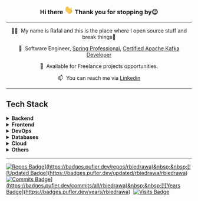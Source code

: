 <h3 style="border-bottom: none !important" align="center">Hi there <img src="https://raw.githubusercontent.com/rbiedrawa/rbiedrawa/main/img/hi.gif" width="24px"> Thank you for stopping by😊 </h3>

---
<div align="center">

👨‍💻&nbsp;&nbsp;My name is Rafal and this is the place where I open source stuff and break things🤣

💼&nbsp;&nbsp;Software Engineer, [Spring Professional](http://bcert.me/smrtknau), [Certified Apache Kafka Developer](https://www.credential.net/fce74b9e-cfea-435a-8218-38442fe89dec#gs.e0k8c6)

👀&nbsp;&nbsp;Available for Freelance projects opportunities.

📫&nbsp;&nbsp;You can reach me via [Linkedin](https://www.linkedin.com/in/rbiedrawa/)

</div>

---

<h2>Tech Stack</h2>

<details>
  <summary><b>Backend</b></summary>
  <br/>
  <p align="left"> 
<img src="https://img.shields.io/badge/Java%20-%23F7DF1E.svg?logo=java&logoColor=white&style=for-the-badge&color=E34F26" />&nbsp;&nbsp;
<img src="https://img.shields.io/badge/Spring Framework%20-%23F7DF1E.svg?logo=spring&logoColor=white&style=for-the-badge&color=5C9A37" />&nbsp;&nbsp;
<img src="https://img.shields.io/badge/Node.js%20-%23F7DF1E.svg?logo=node.js&logoColor=white&style=for-the-badge&color=6DB35A" />&nbsp;&nbsp;

<img src="https://img.shields.io/badge/Apache Kafka%20-%23F7DF1E.svg?logo=apache-kafka&logoColor=white&style=for-the-badge&color=000" />&nbsp;&nbsp;
<img src="https://img.shields.io/badge/Kafka Streams%20-%23F7DF1E.svg?logo=apache-kafka&logoColor=white&style=for-the-badge&color=midnightblue" />&nbsp;&nbsp;
<img src="https://img.shields.io/badge/Kafka Connect%20-%23F7DF1E.svg?logo=apache-kafka&logoColor=white&style=for-the-badge&color=steelblue" />&nbsp;&nbsp;
<img src="https://img.shields.io/badge/ksqlDB%20-%23F7DF1E.svg?logo=apache-kafka&logoColor=white&style=for-the-badge&color=7044A3" />&nbsp;&nbsp;

<img src="https://img.shields.io/badge/Spring Boot%20-%23F7DF1E.svg?logo=spring-boot&logoColor=white&style=for-the-badge&color=green" />&nbsp;&nbsp;
<img src="https://img.shields.io/badge/Spring Cloud%20-%23F7DF1E.svg?logo=spring&logoColor=white&style=for-the-badge&color=success" />&nbsp;&nbsp;
<img src="https://img.shields.io/badge/Spring Security%20-%23F7DF1E.svg?logo=spring-security&logoColor=white&style=for-the-badge&color=yellow" />&nbsp;&nbsp;
<img src="https://img.shields.io/badge/Spring Data%20-%23F7DF1E.svg?logo=spring&logoColor=white&style=for-the-badge&color=yellowgreen" />&nbsp;&nbsp;


<img src="https://img.shields.io/badge/JPA%20-%23F7DF1E.svg?logo=apache-kafka&logoColor=white&style=for-the-badge&color=blueviolet" />&nbsp;&nbsp;
<img src="https://img.shields.io/badge/Hibernate%20-%23F7DF1E.svg?logo=hibernate&logoColor=white&style=for-the-badge&color=grey" />&nbsp;&nbsp;
<img src="https://img.shields.io/badge/Apache Maven%20-%23F7DF1E.svg?logo=apachemaven&logoColor=white&style=for-the-badge&color=darkgoldenrod" />&nbsp;&nbsp;
<img src="https://img.shields.io/badge/Gradle%20-%23F7DF1E.svg?logo=gradle&logoColor=white&style=for-the-badge&color=darkred" />&nbsp;&nbsp;

<img src="https://img.shields.io/badge/JUnit5%20-%23F7DF1E.svg?logo=junit5&logoColor=white&style=for-the-badge&color=grey" />&nbsp;&nbsp;
<img src="https://img.shields.io/badge/Mockito%20-%23F7DF1E.svg?logo=junit5&logoColor=white&style=for-the-badge&color=orchid" />&nbsp;&nbsp;
<img src="https://img.shields.io/badge/Cucumber%20-%23F7DF1E.svg?logo=cucumber&logoColor=white&style=for-the-badge&color=forestgreen" />&nbsp;&nbsp;
    <img src="https://img.shields.io/badge/testcontainers%20-%23F7DF1E.svg?&style=for-the-badge&color=blue" />&nbsp;&nbsp;
    </p>
</details>


<details>
  <summary><b>Frontend</b></summary>
  <br/>
  <p align="left"> 
<img src="https://img.shields.io/badge/JavaScript%20-%23F7DF1E.svg?logo=javascript&logoColor=black&style=for-the-badge&color=F7DF1E" />&nbsp;&nbsp;
<img src="https://img.shields.io/badge/TypeScript%20-%23F7DF1E.svg?logo=typescript&logoColor=white&style=for-the-badge&color=3178C6" />&nbsp;&nbsp;

<img src="https://img.shields.io/badge/react%20-%23F7DF1E.svg?logo=react&logoColor=white&style=for-the-badge&color=darkblue" />&nbsp;&nbsp;
<img src="https://img.shields.io/badge/Redux%20-%23F7DF1E.svg?logo=redux&logoColor=white&style=for-the-badge&color=7857BC" />&nbsp;&nbsp;
<img src="https://img.shields.io/badge/Redux Saga%20-%23F7DF1E.svg?logo=reduxsaga&logoColor=white&style=for-the-badge&color=999999" />&nbsp;&nbsp;
    
<img src="https://img.shields.io/badge/jest%20-%23F7DF1E.svg?logo=jest&logoColor=white&style=for-the-badge&color=74C417" />&nbsp;&nbsp;
<img src="https://img.shields.io/badge/Cypress-17202C?style=for-the-badge&logo=cypress&logoColor=white" />&nbsp;&nbsp;
<img src="https://img.shields.io/badge/storybook-FF4785?style=for-the-badge&logo=storybook&logoColor=white" />&nbsp;&nbsp;


<img src="https://img.shields.io/badge/HTML5%20-%23F7DF1E.svg?logo=html5&logoColor=white&style=for-the-badge&color=E34F26" />&nbsp;&nbsp;
<img src="https://img.shields.io/badge/css3%20-%23F7DF1E.svg?logo=css3&logoColor=white&logoColor=white&style=for-the-badge&color=#1572B6" />&nbsp;&nbsp;
<img src="https://img.shields.io/badge/Sass%20-%23F7DF1E.svg?logo=sass&logoColor=white&style=for-the-badge&color=CD6799" />&nbsp;&nbsp;
<img src="https://img.shields.io/badge/Bootstrap%20-%23F7DF1E.svg?logo=bootstrap&logoColor=white&style=for-the-badge&color=7044A3" />&nbsp;&nbsp;


<img src="https://img.shields.io/badge/npm%20-%23F7DF1E.svg?logo=npm&logoColor=white&style=for-the-badge&color=darkred" />&nbsp;&nbsp;
<img src="https://img.shields.io/badge/Yarn%20-%23F7DF1E.svg?logo=yarn&logoColor=white&style=for-the-badge&color=2C8EBB" />&nbsp;&nbsp;
<img src="https://img.shields.io/badge/webpack%20-%23F7DF1E.svg?logo=webpack&logoColor=white&style=for-the-badge&color=8ED5FA" />&nbsp;&nbsp;
<img src="https://img.shields.io/badge/eslint%20-%23F7DF1E.svg?logo=eslint&logoColor=white&style=for-the-badge&color=8080F2" />&nbsp;&nbsp;
  </p>
</details>

<details>
  <summary><b>DevOps</b></summary>
  <br/>
  <p align="left"> 
<img src="https://img.shields.io/badge/Docker%20-%23F7DF1E.svg?logo=docker&logoColor=white&style=for-the-badge&color=2496ED" />&nbsp;&nbsp;
<img src="https://img.shields.io/badge/Docker compose%20-%23F7DF1E.svg?logo=docker&logoColor=white&style=for-the-badge&color=B4C3D2" />&nbsp;&nbsp;
<img src="https://img.shields.io/badge/Kubernetes%20-%23F7DF1E.svg?logo=kubernetes&logoColor=white&style=for-the-badge&color=7044A3" />&nbsp;&nbsp;

<img src="https://img.shields.io/badge/Terraform%20-%23F7DF1E.svg?logo=terraform&logoColor=white&style=for-the-badge&color=5C9A37" />&nbsp;&nbsp;
<img src="https://img.shields.io/badge/Jenkins%20-%23F7DF1E.svg?logo=jenkins&logoColor=white&style=for-the-badge&color=orange" />&nbsp;&nbsp;
  </p>
</details>


<details>
  <summary><b>Databases</b></summary>
  <br/>
  <p align="left"> 
<img src="https://img.shields.io/badge/PostgreSQL%20-%23F7DF1E.svg?logo=postgresql&logoColor=white&style=for-the-badge&color=darkblue" />&nbsp;&nbsp;
<img src="https://img.shields.io/badge/MySQL%20-%23F7DF1E.svg?logo=mysql&logoColor=white&style=for-the-badge&color=1E4C68" />&nbsp;&nbsp;
<img src="https://img.shields.io/badge/MongoDB%20-%23F7DF1E.svg?logo=mongodb&logoColor=white&style=for-the-badge&color=5C9A37" />&nbsp;&nbsp;
<img src="https://img.shields.io/badge/Redis%20-%23F7DF1E.svg?logo=redis&logoColor=white&style=for-the-badge&color=802221" />&nbsp;&nbsp;
<img src="https://img.shields.io/badge/Elasticsearch%20-%23F7DF1E.svg?logo=elasticsearch&logoColor=white&style=for-the-badge&color=darkgreen" />&nbsp;&nbsp;
<img src="https://img.shields.io/badge/Amazon DynamoDB%20-%23F7DF1E.svg?logo=amazondynamodb&logoColor=white&style=for-the-badge&color=grey" />&nbsp;&nbsp;
  </p>
</details>

<details>
  <summary><b>Cloud</b></summary>
  <br/>
  <p align="left"> 
<img src="https://img.shields.io/badge/AWS%20-%23F7DF1E.svg?logo=amazonaws&logoColor=white&style=for-the-badge&color=E34F26" />&nbsp;&nbsp;
<img src="https://img.shields.io/badge/Google Cloud Platform%20-%23F7DF1E.svg?logo=googlecloud&logoColor=white&style=for-the-badge&color=blue" />&nbsp;&nbsp;
<img src="https://img.shields.io/badge/Microsoft Azure%20-%23F7DF1E.svg?logo=microsoftazure&logoColor=white&style=for-the-badge&color=darkblue" />&nbsp;&nbsp;
  </p>
</details>

<details>
  <summary><b>Others</b></summary>
  <br/>
  <p align="left"> 
<img src="https://img.shields.io/badge/Prometheus%20-%23F7DF1E.svg?logo=prometheus&logoColor=white&style=for-the-badge&color=yellow" />&nbsp;&nbsp;
<img src="https://img.shields.io/badge/Logstash%20-%23F7DF1E.svg?logo=logstash&logoColor=white&style=for-the-badge&color=indigo" />&nbsp;&nbsp;
<img src="https://img.shields.io/badge/kibana%20-%23F7DF1E.svg?logo=kibana&logoColor=white&style=for-the-badge&color=grey" />&nbsp;&nbsp;
<img src="https://img.shields.io/badge/splunk%20-%23F7DF1E.svg?logo=splunk&logoColor=white&style=for-the-badge&color=darkgreen" />&nbsp;&nbsp;
<img src="https://img.shields.io/badge/RabbitMQ%20-%23F7DF1E.svg?logo=rabbitmq&logoColor=white&style=for-the-badge&color=darkred" />&nbsp;&nbsp;

<img src="https://img.shields.io/badge/GraphQL%20-%23F7DF1E.svg?logo=graphql&logoColor=white&style=for-the-badge&color=E535AB" />&nbsp;&nbsp;
<img src="https://img.shields.io/badge/OpenAPI%20-%23F7DF1E.svg?logo=openapiinitiative&logoColor=white&style=for-the-badge&color=darkblue" />&nbsp;&nbsp;
<img src="https://img.shields.io/badge/Swagger%20-%23F7DF1E.svg?logo=swagger&logoColor=white&style=for-the-badge&color=success" />&nbsp;&nbsp;
<img src="https://img.shields.io/badge/Git%20-%23F7DF1E.svg?logo=git&logoColor=white&style=for-the-badge&color=000" />&nbsp;&nbsp;
<img src="https://img.shields.io/badge/Git Hub%20-%23F7DF1E.svg?logo=github&logoColor=white&style=for-the-badge&color=lightblue" />&nbsp;&nbsp;
<img src="https://img.shields.io/badge/SonarQube%20-%23F7DF1E.svg?logo=sonarqube&logoColor=white&style=for-the-badge&color=coral" />&nbsp;&nbsp;

<img src="https://img.shields.io/badge/Clean Code%20-%23F7DF1E.svg?&style=for-the-badge&color=success" />&nbsp;&nbsp;
<img src="https://img.shields.io/badge/OOP%20-%23F7DF1E.svg?&style=for-the-badge&color=grey" />&nbsp;&nbsp;
<img src="https://img.shields.io/badge/AOP%20-%23F7DF1E.svg?&style=for-the-badge&color=darkred" />&nbsp;&nbsp;
<img src="https://img.shields.io/badge/BDD%20-%23F7DF1E.svg?&style=for-the-badge&color=darkblue" />&nbsp;&nbsp;
<img src="https://img.shields.io/badge/Event Streaming%20-%23F7DF1E.svg?&style=for-the-badge&color=yellow" />&nbsp;&nbsp;
<img src="https://img.shields.io/badge/Event Sourcing%20-%23F7DF1E.svg?&style=for-the-badge&color=blue" />&nbsp;&nbsp;

<img src="https://img.shields.io/badge/TDD%20-%23F7DF1E.svg?&style=for-the-badge&color=A4AD19" />&nbsp;&nbsp;
<img src="https://img.shields.io/badge/E2E Testing%20-%23F7DF1E.svg?&style=for-the-badge&color=000" />&nbsp;&nbsp;
<img src="https://img.shields.io/badge/Performance Testing%20-%23F7DF1E.svg?&style=for-the-badge&color=802221" />&nbsp;&nbsp;
  </p>
</details>

<!-- ---

<p align="center">
  <a href="https://github.com/rbiedrawa?tab=repositories">
    <img
      align="center"
      src="https://github-readme-stats.vercel.app/api/top-langs/?username=rbiedrawa&layout=compact"
    />
  </a>
  <a href="https://github.com/rbiedrawa?tab=repositories">
    <img
      align="center"
      height="165"
      src="https://github-readme-stats.vercel.app/api?username=rbiedrawa&count_private=true&show_icons=true&custom_title=Github%20Status&hide=issues"
    />
  </a>
</p> -->

---

[![Repos Badge](https://badges.pufler.dev/repos/rbiedrawa?)](https://badges.pufler.dev/repos/rbiedrawa)&nbsp;&nbsp;[![Updated Badge](https://badges.pufler.dev/updated/rbiedrawa/rbiedrawa)](https://badges.pufler.dev/updated/rbiedrawa/rbiedrawa)&nbsp;&nbsp;[![Commits Badge](https://badges.pufler.dev/commits/all/rbiedrawa?)](https://badges.pufler.dev/commits/all/rbiedrawa)&nbsp;&nbsp;[![Years Badge](https://badges.pufler.dev/years/rbiedrawa)](https://badges.pufler.dev/years/rbiedrawa)&nbsp;&nbsp;[![Visits Badge](https://badges.pufler.dev/visits/rbiedrawa/rbiedrawa)](https://badges.pufler.dev/visits/rbiedrawa/rbiedrawa)
